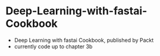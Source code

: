# Deep-Learning-with-fastai-Cookbook
- Deep Learning with fastai Cookbook, published by Packt
- currently code up to chapter 3b
